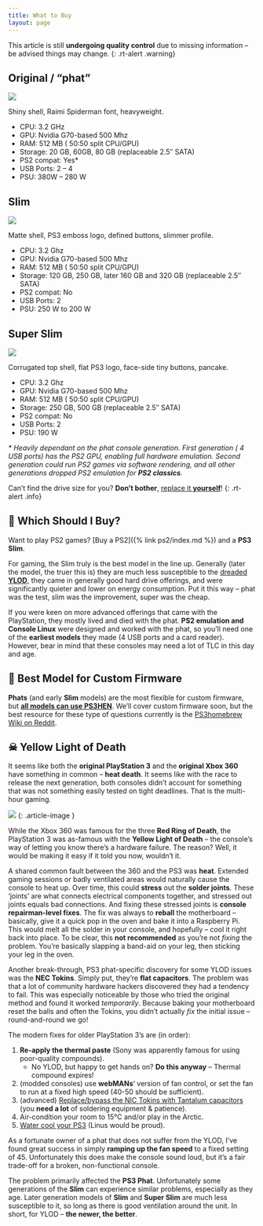 ```yaml
---
title: What to Buy
layout: page
---
```


This article is still **undergoing quality control** due to missing information – be advised things may change.
{: .rt-alert .warning}

<div class="container rt-columncase">
<div class="row align-items-start">

<div class="col" markdown="1">

## Original / “phat”

![](https://revive.today/wp-content/uploads/2021/04/1280px-PS3-Fat-Console-Vert.jpg)

Shiny shell, Raimi Spiderman font, heavyweight.

* CPU: 3.2 GHz
* GPU: Nvidia G70-based 500 Mhz
* RAM: 512 MB ( 50:50 split CPU/GPU)
* Storage: 20 GB, 60GB, 80 GB (replaceable 2.5″ SATA)
* PS2 compat: Yes\*
* USB Ports: 2 – 4
* PSU: 380W – 280 W

</div><div class="col" markdown="1">

## Slim

![](https://revive.today/wp-content/uploads/2021/07/800px-PS3-Slim-Console-Vert.jpg)

Matte shell, PS3 emboss logo, defined buttons, slimmer profile.

* CPU: 3.2 Ghz
* GPU: Nvidia G70-based 500 Mhz
* RAM: 512 MB ( 50:50 split CPU/GPU)
* Storage: 120 GB, 250 GB, later 160 GB and 320 GB (replaceable 2.5″ SATA)
* PS2 compat: No
* USB Ports: 2
* PSU: 250 W to 200 W

</div><div class="col" markdown="1">

## Super Slim

![](https://revive.today/wp-content/uploads/2021/07/1920px-Sony-PlayStation-PS3-SuperSlim-Console-FL.jpg)

Corrugated top shell, flat PS3 logo, face-side tiny buttons, pancake.

* CPU: 3.2 Ghz
* GPU: Nvidia G70-based 500 Mhz
* RAM: 512 MB ( 50:50 split CPU/GPU)
* Storage: 250 GB, 500 GB (replaceable 2.5″ SATA)
* PS2 compat: No
* USB Ports: 2
* PSU: 190 W

</div>

</div>
</div>

_\* Heavily dependant on the phat console generation. First generation ( 4 USB ports) has the PS2 GPU, enabling full hardware emulation. Second generation could run PS2 games via software rendering, and all other generations dropped PS2 emulation for **PS2 classics**._

Can’t find the drive size for you? **Don’t bother**, [replace it **yourself**](https://www.ifixit.com/Guide/PlayStation+3+Slim+Hard+Drive+Replacement/3223)!
{: .rt-alert .info}

## 🤔 Which Should I Buy?

Want to play PS2 games? [Buy a PS2]({% link ps2/index.md %}) and a **PS3 Slim**.

For gaming, the Slim truly is the best model in the line up. Generally (later the model, the truer this is) they are much less susceptible to the [dreaded **YLOD**](#YLOD), they came in generally good hard drive offerings, and were significantly quieter and lower on energy consumption. Put it this way – phat was the test, slim was the improvement, super was the cheap.

If you were keen on more advanced offerings that came with the PlayStation, they mostly lived and died with the phat. **PS2 emulation and Console Linux** were designed and worked with the phat, so you’ll need one of the **earliest models** they made (4 USB ports and a card reader). However, bear in mind that these consoles may need a lot of TLC in this day and age.

## 🤫 Best Model for Custom Firmware

**Phats** (and early **Slim** models) are the most flexible for custom firmware, but **[all models can use PS3HEN](https://youtu.be/xGS_Ryx_7r8)**. We’ll cover custom firmware soon, but the best resource for these type of questions currently is the [PS3homebrew Wiki on Reddit](https://www.reddit.com/r/ps3homebrew/wiki/index).

## ☠ Yellow Light of Death

It seems like both the **original PlayStation 3** and the **original Xbox 360** have something in common – **heat death**. It seems like with the race to release the next generation, both consoles didn’t account for something that was not something easily tested on tight deadlines. That is the multi-hour gaming.

![](https://revive.today/wp-content/uploads/2021/07/ps3thisisfine.png)
{: .article-image }

While the Xbox 360 was famous for the three **Red Ring of Death**, the PlayStation 3 was as-famous with the **Yellow Light of Death** – the console’s way of letting you know there’s a hardware failure. The reason? Well, it would be making it easy if it told you now, wouldn’t it.

A shared common fault between the 360 and the PS3 was **heat**. Extended gaming sessions or badly ventilated areas would naturally cause the console to heat up. Over time, this could **stress** out the **solder joints**. These ‘joints’ are what connects electrical components together, and stressed out joints equals bad connections. And fixing these stressed joints is **console repairman-level fixes**. The fix was always to **reball** the motherboard – basically, give it a quick pop in the oven and bake it into a Raspberry Pi. This would melt all the solder in your console, and hopefully – cool it right back into place. To be clear, this **not recommended** as you’re not _fixing_ the problem. You’re basically slapping a band-aid on your leg, then sticking your leg in the oven.

Another break-through, PS3 phat-specific discovery for some YLOD issues was the **NEC Tokins**. Simply put, they’re **flat capacitors**. The problem was that a lot of community hardware hackers discovered they had a tendency to fail. This was especially noticeable by those who tried the original method and found it worked _temporarily_. Because baking your motherboard reset the balls and often the Tokins, you didn’t actually _fix_ the initial issue – round-and-round we go!

The modern fixes for older PlayStation 3’s are (in order):

1. **Re-apply the thermal paste** (Sony was apparently famous for using poor-quality compounds).
   * No YLOD, but happy to get hands on? **Do this anyway** – Thermal compound expires!
2. (modded consoles) use **webMANs**‘ version of fan control, or set the fan to run at a fixed high speed (40-50 should be sufficient).
3. (advanced) [Replace/bypass the NIC Tokins with Tantalum capacitors](https://www.psx-place.com/threads/tutorial-research-nec-tokin-capacitors-replacement-ylod-fix.25260/) (you **need a lot** of soldering equipment & patience).
4. Air-condition your room to 15°C and/or play in the Arctic.
5. [Water cool your PS3](https://www.gearfuse.com/water-cooled-ps3-someone-was-bound-to-do-it/) (Linus would be proud).

As a fortunate owner of a phat that does not suffer from the YLOD, I’ve found great success in simply **ramping up the fan speed** to a fixed setting of 45. Unfortunately this does make the console sound loud, but it’s a fair trade-off for a broken, non-functional console.

The problem primarily affected the **PS3 Phat**. Unfortunately some generations of the **Slim** can experience similar problems, especially as they age. Later generation models of **Slim** and **Super Slim** are much less susceptible to it, so long as there is good ventilation around the unit. In short, for YLOD – **the newer, the better**.

